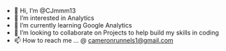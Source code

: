 - 👋 Hi, I’m @CJmmm13
- 👀 I’m interested in Analytics
- 🌱 I’m currently learning Google Analytics
- 💞️ I’m looking to collaborate on Projects to help build my skills in coding
- 📫 How to reach me ...
    @ cameronrunnels1@gmail.com 

<!---
CJmmm13/CJmmm13 is a ✨ special ✨ repository because its `README.md` (this file) appears on your GitHub profile.
You can click the Preview link to take a look at your changes.
--->
